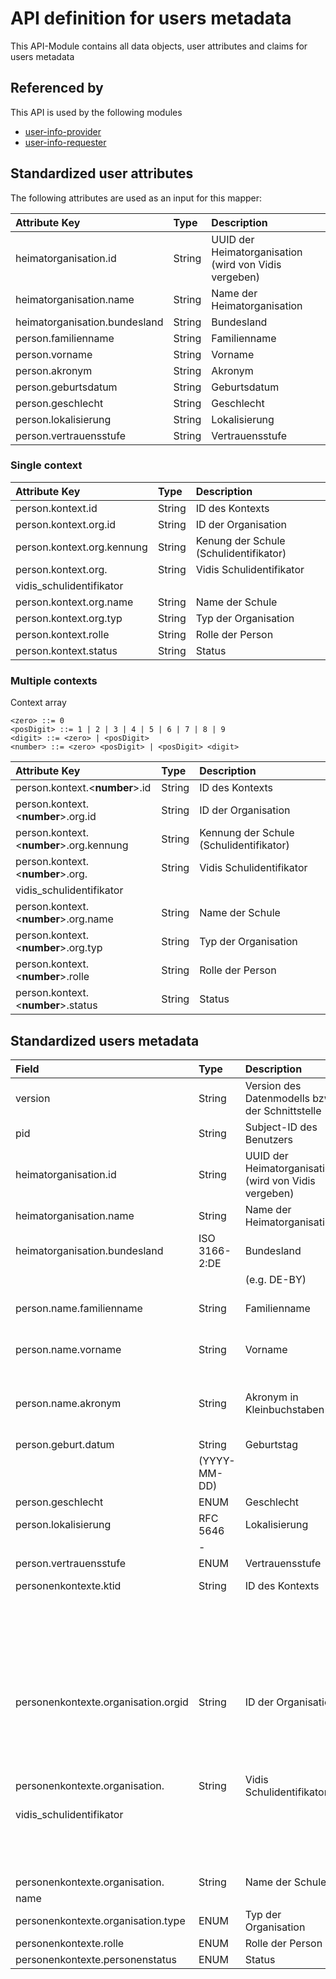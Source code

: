 # API definition for users metadata
This API-Module contains all data objects, user attributes and claims for users metadata

## Referenced by
This API is used by the following modules
* [user-info-provider](./../user-info-provider/README.md)
* [user-info-requester](./../user-info-requester/README.md)

## Standardized user attributes
The following attributes are used as an input for this mapper:

|Attribute Key|Type|Description|
|:----|:----|:----|
|heimatorganisation.id|String|UUID der Heimatorganisation (wird von Vidis vergeben)|
|heimatorganisation.name|String|Name der Heimatorganisation|
|heimatorganisation.bundesland|String|Bundesland|
|person.familienname|String|Familienname|
|person.vorname|String|Vorname|
|person.akronym|String|Akronym|
|person.geburtsdatum|String|Geburtsdatum|
|person.geschlecht|String|Geschlecht|
|person.lokalisierung|String|Lokalisierung|
|person.vertrauensstufe|String|Vertrauensstufe|

### Single context
|Attribute Key|Type|Description|
|:----|:----|:----|
|person.kontext.id|String|ID des Kontexts|
|person.kontext.org.id|String|ID der Organisation|
|person.kontext.org.kennung|String|Kenung der Schule (Schulidentifikator)|
|person.kontext.org.|String|Vidis Schulidentifikator|
|vidis_schulidentifikator| | |
|person.kontext.org.name|String|Name der Schule|
|person.kontext.org.typ|String|Typ der Organisation|
|person.kontext.rolle|String|Rolle der Person|
|person.kontext.status|String|Status|
### Multiple contexts

Context array
```
<zero> ::= 0
<posDigit> ::= 1 | 2 | 3 | 4 | 5 | 6 | 7 | 8 | 9
<digit> ::= <zero> | <posDigit>
<number> ::= <zero> <posDigit> | <posDigit> <digit>
```

| Attribute Key                        |Type|Description|
|:-------------------------------------|:----|:----|
| person.kontext.\<**number**>.id          |String|ID des Kontexts|
| person.kontext.\<**number**>.org.id      |String|ID der Organisation|
| person.kontext.\<**number**>.org.kennung |String|Kennung der Schule (Schulidentifikator)|
| person.kontext.\<**number**>.org.        |String|Vidis Schulidentifikator|
| vidis_schulidentifikator             | | |
| person.kontext.\<**number**>.org.name    |String|Name der Schule|
| person.kontext.\<**number**>.org.typ     |String|Typ der Organisation|
| person.kontext.\<**number**>.rolle       |String|Rolle der Person|
| person.kontext.\<**number**>.status      |String|Status|

## Standardized users metadata

|Field|Type|Description|Default|
|:----|:----|:----|:----|
|version|String|Version des Datenmodells bzw. der Schnittstelle| |
|pid|String|Subject-ID des Benutzers| |
|heimatorganisation.id|String|UUID der Heimatorganisation (wird von Vidis vergeben)| |
|heimatorganisation.name|String|Name der Heimatorganisation| |
|heimatorganisation.bundesland|ISO 3166-2:DE|Bundesland| |
| | |(e.g. DE-BY)| |
|person.name.familienname|String|Familienname|Fallback: last name aus den User Properties|
|person.name.vorname|String|Vorname|Fallback: first name aus den User Properties|
|person.name.akronym|String|Akronym in Kleinbuchstaben|Zusammengesetzt aus den ersten beiden Buchstaben von Vorname und Familienname|
|person.geburt.datum|String|Geburtstag| |
| |(YYYY-MM-DD)| | |
|person.geschlecht|ENUM|Geschlecht| |
|person.lokalisierung|RFC 5646|Lokalisierung|de-DE|
| |<ISO-639-1>-<ISO-3166>| | |
|person.vertrauensstufe|ENUM|Vertrauensstufe|VOLL|
|personenkontexte.ktid|String|ID des Kontexts|Hash: heimatorganisation.|
| | | |name +|
| | | |personenkontexte.|
| | | |organisation.|
| | | |kennung + personenkontexte.|
| | | |rolle|
|personenkontexte.organisation.orgid|String|ID der Organisation|Hash:|
| | | |personenkontexte.|
| | | |organisation.|
| | | |kennung + personenkontexte.rolle|
|personenkontexte.organisation.|String|Vidis Schulidentifikator|heimatorganisation.|
|vidis_schulidentifikator| | |name + personenkontexte.|
| | | |organisation.|
| | | |kennung (getrennt mit einem Punkt)|
|personenkontexte.organisation.|String|Name der Schule| |
|name| | | |
|personenkontexte.organisation.type|ENUM|Typ der Organisation|SCHULE|
|personenkontexte.rolle|ENUM|Rolle der Person| |
|personenkontexte.personenstatus|ENUM|Status|AKTIV|

